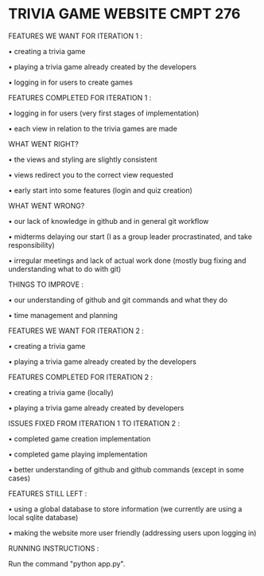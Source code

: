 # TRIVIA GAME WEBSITE CMPT 276

FEATURES WE WANT FOR ITERATION 1 :

• creating a trivia game

• playing a trivia game already created by the developers

• logging in for users to create games

FEATURES COMPLETED FOR ITERATION 1 : 

• logging in for users (very first stages of implementation)

• each view in relation to the trivia games are made

WHAT WENT RIGHT?

• the views and styling are slightly consistent

• views redirect you to the correct view requested

• early start into some features (login and quiz creation)

WHAT WENT WRONG?

• our lack of knowledge in github and in general git workflow

• midterms delaying our start (I as a group leader procrastinated, and take responsibility)

• irregular meetings and lack of actual work done (mostly bug fixing and understanding what to do with git)

THINGS TO IMPROVE :

• our understanding of github and git commands and what they do

• time management and planning



FEATURES WE WANT FOR ITERATION 2 :

• creating a trivia game 

• playing a trivia game already created by the developers 

FEATURES COMPLETED FOR ITERATION 2 : 

• creating a trivia game (locally)

• playing a trivia game already created by developers

ISSUES FIXED FROM ITERATION 1 TO ITERATION 2 :

• completed game creation implementation

• completed game playing implementation

• better understanding of github and github commands (except in some cases) 

FEATURES STILL LEFT : 

• using a global database to store information (we currently are using a local sqlite database)

• making the website more user friendly (addressing users upon logging in)

RUNNING INSTRUCTIONS :

Run the command "python app.py".